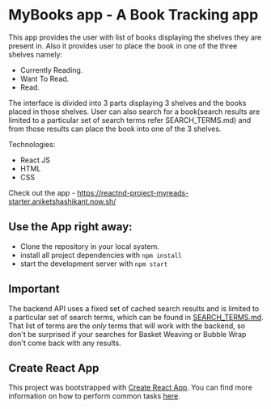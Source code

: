 # MyBooks app - A Book Tracking app

This app provides the user with list of books displaying the shelves they are present in. Also it provides user to place the book in one of the three shelves namely:

* Currently Reading.
* Want To Read.
* Read.

The interface is divided into 3 parts displaying 3 shelves and the books placed in those shelves. User can also search for a book(search results are limited to a particular set of search terms refer SEARCH_TERMS.md) and from those results can place the book into one of the 3 shelves.

Technologies:

* React JS
* HTML
* CSS

Check out the app - https://reactnd-project-myreads-starter.aniketshashikant.now.sh/


## Use the App right away:

* Clone the repository in your local system.
* install all project dependencies with `npm install`
* start the development server with `npm start`


## Important
The backend API uses a fixed set of cached search results and is limited to a particular set of search terms, which can be found in [SEARCH_TERMS.md](SEARCH_TERMS.md). That list of terms are the _only_ terms that will work with the backend, so don't be surprised if your searches for Basket Weaving or Bubble Wrap don't come back with any results.

## Create React App

This project was bootstrapped with [Create React App](https://github.com/facebookincubator/create-react-app). You can find more information on how to perform common tasks [here](https://github.com/facebookincubator/create-react-app/blob/master/packages/react-scripts/template/README.md).

